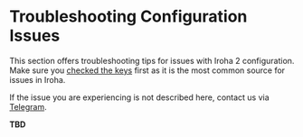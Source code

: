 # Troubleshooting Configuration Issues

This section offers troubleshooting tips for issues with Iroha 2
configuration. Make sure you
[checked the keys](./overview.md#check-the-keys) first as it is the most
common source for issues in Iroha.

If the issue you are experiencing is not described here, contact us via
[Telegram](https://t.me/hyperledgeriroha).

<!-- TODO: add -->

**TBD**